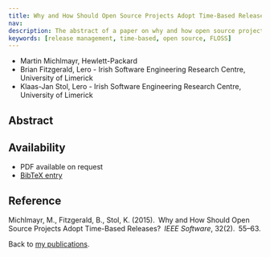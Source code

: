 ```yaml
---
title: Why and How Should Open Source Projects Adopt Time-Based Releases?
nav:
description: The abstract of a paper on why and how open source projects should adopt time-based release management
keywords: [release management, time-based, open source, FLOSS]
---
```


<ul class = "author">
<li><span class = "author">Martin Michlmayr,</span>
    <span class = "affiliation">Hewlett-Packard</span></li>
<li><span class = "author">Brian Fitzgerald,</span>
    <span class = "affiliation">Lero - Irish Software Engineering Research Centre, University of Limerick</span></li>
<li><span class = "author">Klaas-Jan Stol,</span>
    <span class = "affiliation">Lero - Irish Software Engineering Research Centre, University of Limerick</span></li>
</ul>

<h2>Abstract</h2>


<h2>Availability</h2>

<ul>

<li>PDF available on request</li>

<li><a href = "../michlmayr_fitzgerald_stol-why_and_how_time_based_releases.md">BibTeX entry</a></li>

</ul>

<h2>Reference</h2>

Michlmayr, M., Fitzgerald, B., Stol, K. (2015).&ensp;Why and How Should
Open Source Projects Adopt Time-Based Releases?&ensp;<i>IEEE Software</i>,
32(2).&ensp;55&ndash;63.

Back to <a href = "..">my publications</a>.

